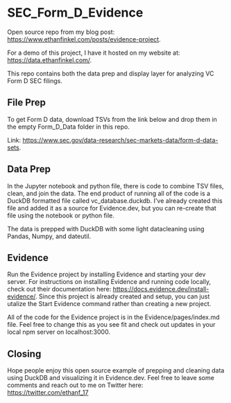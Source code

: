 # SEC_Form_D_Evidence
Open source repo from my blog post: https://www.ethanfinkel.com/posts/evidence-project. 

For a demo of this project, I have it hosted on my website at: https://data.ethanfinkel.com/.

This repo contains both the data prep and display layer for analyzing VC Form D SEC filings. 

## File Prep
To get Form D data, download TSVs from the link below and drop them in the empty Form_D_Data folder in this repo.

Link: https://www.sec.gov/data-research/sec-markets-data/form-d-data-sets. 

## Data Prep
In the Jupyter notebook and python file, there is code to combine TSV files, clean, and join the data. The end product of running all of the code is a DuckDB formatted file called vc_database.duckdb. I've already created this file and added it as a source for Evidence.dev, but you can re-create that file using the notebook or python file.

The data is prepped with DuckDB with some light datacleaning using Pandas, Numpy, and dateutil. 

## Evidence
Run the Evidence project by installing Evidence and starting your dev server. For instructions on installing Evidence and running code locally, check out their documentation here: https://docs.evidence.dev/install-evidence/. Since this project is already created and setup, you can just utalize the Start Evidence command rather than creating a new project. 

All of the code for the Evidence project is in the Evidence/pages/index.md file. Feel free to change this as you see fit and check out updates in your local npm server on localhost:3000.

## Closing
Hope people enjoy this open source example of prepping and cleaning data using DuckDB and visualizing it in Evidence.dev. Feel free to leave some comments and reach out to me on Twitter here: https://twitter.com/ethanf_17
